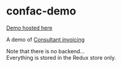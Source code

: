 confac-demo
===========

[Demo hosted here][github-pages-link]

A demo of [Consultant invoicing][confac-front]

Note that there is no backend...  
Everything is stored in the Redux store only.


[github-pages-link]: https://pongit.be/assets/confac-demo/index.html
[confac-front]: https://github.com/be-pongit/confac-front
